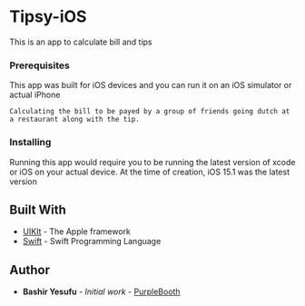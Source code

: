 # Tipsy-iOS

This is an app to calculate bill and tips

### Prerequisites

This app was built for iOS devices and you can run it on an iOS simulator or actual iPhone

```
Calculating the bill to be payed by a group of friends going dutch at a restaurant along with the tip.
```

### Installing

Running this app would require you to be running the latest version of xcode or iOS on your actual device.
At the time of creation, iOS 15.1 was the latest version

## Built With

* [UIKIt](https://developer.apple.com/documentation/) - The Apple framework 
* [Swift](https://www.swift.org/documentation/) - Swift Programming Language

## Author

* **Bashir Yesufu** - *Initial work* - [PurpleBooth](https://github.com/BashirYesufu)

